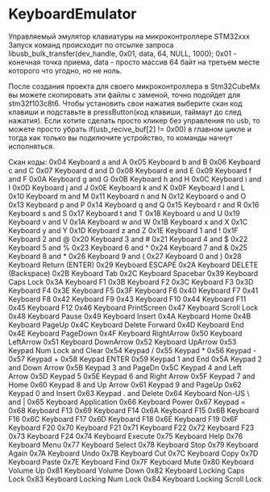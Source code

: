# KeyboardEmulator
Управляемый эмулятор клавиатуры на микроконтроллере STM32xxx 
Запуск команд происходит по отсылке запроса libusb_bulk_transfer(dev_handle, 0x01, data, 64, NULL, 1000); 0x01 - конечная точка приема, data - просто массив 64 байт на третьем месте которого что угодно, но не ноль.

После создания проекта для своего микроконтроллера в Stm32CubeMx вы можете скопировать эти файлы с заменой, точно подойдет для stm32f103c8t6. 
Чтобы установить свои нажатия выберите скан код клавиши и подставьте в pressButton(код клавиши, таймаут до след нажатия).
Если хотите сделать просто кликер без управления по usb, то можете просто убрать if(usb_recive_buf[2] != 0x00) в главном цикле и тогда как только вы подключите устройство, то команды начнут исполняться.


Скан коды: 
  0x04	Keyboard a and A
	0x05	Keyboard b and B
	0x06	Keyboard c and C
	0x07	Keyboard d and D
	0x08	Keyboard e and E
	0x09	Keyboard f and F
	0x0A	Keyboard g and G
	0x0B	Keyboard h and H
	0x0C	Keyboard i and I
	0x0D	Keyboard j and J
	0x0E	Keyboard k and K
	0x0F	Keyboard l and L
	0x10	Keyboard m and M
	0x11	Keyboard n and N
	0x12	Keyboard o and O
	0x13	Keyboard p and P
	0x14	Keyboard q and Q
	0x15	Keyboard r and R
	0x16	Keyboard s and S
	0x17	Keyboard t and T
	0x18	Keyboard u and U
	0x19	Keyboard v and V
	0x1A	Keyboard w and W
	0x1B	Keyboard x and X
	0x1C	Keyboard y and Y
	0x1D	Keyboard z and Z
	0x1E	Keyboard 1 and !
	0x1F	Keyboard 2 and @
	0x20	Keyboard 3 and #
	0x21	Keyboard 4 and $
	0x22	Keyboard 5 and %
	0x23	Keyboard 6 and ^
	0x24	Keyboard 7 and &
	0x25	Keyboard 8 and *
	0x26	Keyboard 9 and (
	0x27	Keyboard 0 and )
	0x28	Keyboard Return (ENTER)
	0x29	Keyboard ESCAPE
	0x2A	Keyboard DELETE (Backspace)
	0x2B	Keyboard Tab
	0x2C	Keyboard Spacebar
	0x39	Keyboard Caps Lock
	0x3A	Keyboard F1
	0x3B	Keyboard F2
	0x3C	Keyboard F3
	0x3D	Keyboard F4
	0x3E	Keyboard F5
	0x3F	Keyboard F6
	0x40	Keyboard F7
	0x41	Keyboard F8
	0x42	Keyboard F9
	0x43	Keyboard F10
	0x44	Keyboard F11
	0x45	Keyboard F12
	0x46	Keyboard PrintScreen
	0x47	Keyboard Scroll Lock
	0x48	Keyboard Pause
	0x49	Keyboard Insert
	0x4A	Keyboard Home
	0x4B	Keyboard PageUp
	0x4C	Keyboard Delete Forward
	0x4D	Keyboard End
	0x4E	Keyboard PageDown
	0x4F	Keyboard RightArrow
	0x50	Keyboard LeftArrow
	0x51	Keyboard DownArrow
	0x52	Keyboard UpArrow
	0x53	Keypad Num Lock and Clear
	0x54	Keypad /
	0x55	Keypad *
	0x56	Keypad -
	0x57	Keypad +
	0x58	Keypad ENTER
	0x59	Keypad 1 and End
	0x5A	Keypad 2 and Down Arrow
	0x5B	Keypad 3 and PageDn
	0x5C	Keypad 4 and Left Arrow
	0x5D	Keypad 5
	0x5E	Keypad 6 and Right Arrow
	0x5F	Keypad 7 and Home
	0x60	Keypad 8 and Up Arrow
	0x61	Keypad 9 and PageUp
	0x62	Keypad 0 and Insert
	0x63	Keypad . and Delete
	0x64	Keyboard Non-US \ and |
	0x65	Keyboard Application
	0x66	Keyboard Power
	0x67	Keypad =
	0x68	Keyboard F13
	0x69	Keyboard F14
	0x6A	Keyboard F15
	0x6B	Keyboard F16
	0x6C	Keyboard F17
	0x6D	Keyboard F18
	0x6E	Keyboard F19
	0x6F	Keyboard F20
	0x70	Keyboard F21
	0x71	Keyboard F22
	0x72	Keyboard F23
	0x73	Keyboard F24
	0x74	Keyboard Execute
	0x75	Keyboard Help
	0x76	Keyboard Menu
	0x77	Keyboard Select
	0x78	Keyboard Stop
	0x79	Keyboard Again
	0x7A	Keyboard Undo
	0x7B	Keyboard Cut
	0x7C	Keyboard Copy
	0x7D	Keyboard Paste
	0x7E	Keyboard Find
	0x7F	Keyboard Mute
	0x80	Keyboard Volume Up
	0x81	Keyboard Volume Down
	0x82	Keyboard Locking Caps Lock
	0x83	Keyboard Locking Num Lock
	0x84	Keyboard Locking Scroll Lock
